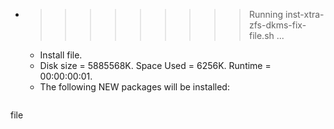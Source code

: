 * >>>>>>>>> Running inst-xtra-zfs-dkms-fix-file.sh ...
  * Install file.
  * Disk size = 5885568K. Space Used = 6256K. Runtime = 00:00:00:01.
  * The following NEW packages will be installed:
  ```bash
file
  ```
